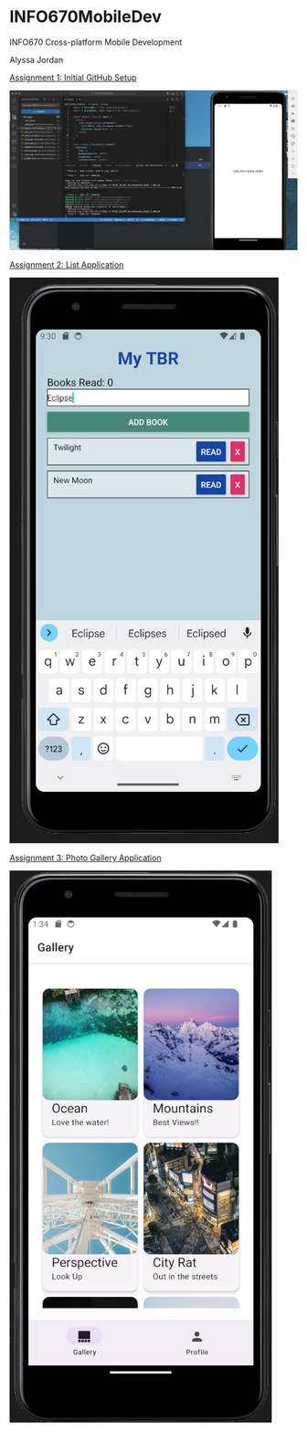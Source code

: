 # INFO670MobileDev
INFO670 Cross-platform Mobile Development

Alyssa Jordan

[Assignment 1: Initial GitHub Setup](https://github.com/alyssaaj/INFO670MobileDev/tree/9d99c4ed89484945f35e453a92140a601f3bdfe9/MyFirstReactNative)

![alt text](https://github.com/alyssaaj/INFO670MobileDev/blob/a7577bb380320914aabb4fd05b37a5ff59d0fb92/MyFirstReactNative/Results.png?raw=true)


[Assignment 2: List Application](https://github.com/alyssaaj/INFO670MobileDev/tree/9d99c4ed89484945f35e453a92140a601f3bdfe9/Assignment2) 

![alt text](https://github.com/alyssaaj/INFO670MobileDev/blob/5b6d728f2c50de1a351a9726176183e5b227027a/Assignment2/addbooks.png)


[Assignment 3: Photo Gallery Application](https://github.com/alyssaaj/INFO670MobileDev/tree/ed08d38625dd1dfc67be17be3defe3587193dfca/A3) 

![alt text](https://github.com/alyssaaj/INFO670MobileDev/blob/abddeea6b12aa7a68eafe76ac28a3bd353301203/A3/screenshots/GalleryScreen.png)
